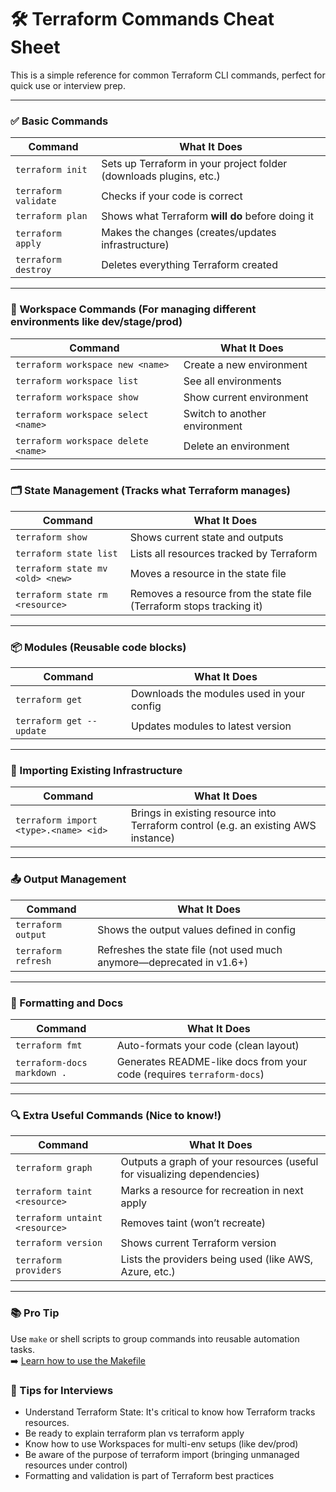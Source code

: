 # 🛠️ Terraform Commands Cheat Sheet

This is a simple reference for common Terraform CLI commands, perfect for quick use or interview prep.

---

### ✅ Basic Commands

| Command              | What It Does                                                       |
| -------------------- | ------------------------------------------------------------------ |
| `terraform init`     | Sets up Terraform in your project folder (downloads plugins, etc.) |
| `terraform validate` | Checks if your code is correct                                     |
| `terraform plan`     | Shows what Terraform **will do** before doing it                   |
| `terraform apply`    | Makes the changes (creates/updates infrastructure)                 |
| `terraform destroy`  | Deletes everything Terraform created                               |


---

### 🧠 Workspace Commands (For managing different environments like dev/stage/prod)

| Command                             | What It Does                  |
| ----------------------------------- | ----------------------------- |
| `terraform workspace new <name>`    | Create a new environment      |
| `terraform workspace list`          | See all environments          |
| `terraform workspace show`          | Show current environment      |
| `terraform workspace select <name>` | Switch to another environment |
| `terraform workspace delete <name>` | Delete an environment         |


---

### 🗂️ State Management (Tracks what Terraform manages)

| Command                          | What It Does                                                         |
| -------------------------------- | -------------------------------------------------------------------- |
| `terraform show`                 | Shows current state and outputs                                      |
| `terraform state list`           | Lists all resources tracked by Terraform                             |
| `terraform state mv <old> <new>` | Moves a resource in the state file                                   |
| `terraform state rm <resource>`  | Removes a resource from the state file (Terraform stops tracking it) |


---

### 📦 Modules (Reusable code blocks)

| Command                  | What It Does                              |
| ------------------------ | ----------------------------------------- |
| `terraform get`          | Downloads the modules used in your config |
| `terraform get --update` | Updates modules to latest version         |


---

### 🔁 Importing Existing Infrastructure

| Command                               | What It Does                                                                       |
| ------------------------------------- | ---------------------------------------------------------------------------------- |
| `terraform import <type>.<name> <id>` | Brings in existing resource into Terraform control (e.g. an existing AWS instance) |


---

### 📤 Output Management

| Command             | What It Does                                                         |
| ------------------- | -------------------------------------------------------------------- |
| `terraform output`  | Shows the output values defined in config                            |
| `terraform refresh` | Refreshes the state file (not used much anymore—deprecated in v1.6+) |


---

### 🎨 Formatting and Docs

| Command                     | What It Does                                                          |
| --------------------------- | --------------------------------------------------------------------- |
| `terraform fmt`             | Auto-formats your code (clean layout)                                 |
| `terraform-docs markdown .` | Generates README-like docs from your code (requires `terraform-docs`) |


---

### 🔍 Extra Useful Commands (Nice to know!)

| Command                        | What It Does                                                            |
| ------------------------------ | ----------------------------------------------------------------------- |
| `terraform graph`              | Outputs a graph of your resources (useful for visualizing dependencies) |
| `terraform taint <resource>`   | Marks a resource for recreation in next apply                           |
| `terraform untaint <resource>` | Removes taint (won’t recreate)                                          |
| `terraform version`            | Shows current Terraform version                                         |
| `terraform providers`          | Lists the providers being used (like AWS, Azure, etc.)                  |


---

### 📚 Pro Tip

Use `make` or shell scripts to group commands into reusable automation tasks.  
➡️ [Learn how to use the Makefile](./terraform/README.md#how-to-use-the-makefile)



### 🧠 Tips for Interviews

- Understand Terraform State: It's critical to know how Terraform tracks resources.
- Be ready to explain terraform plan vs terraform apply
- Know how to use Workspaces for multi-env setups (like dev/prod)
- Be aware of the purpose of terraform import (bringing unmanaged resources under control)
- Formatting and validation is part of Terraform best practices